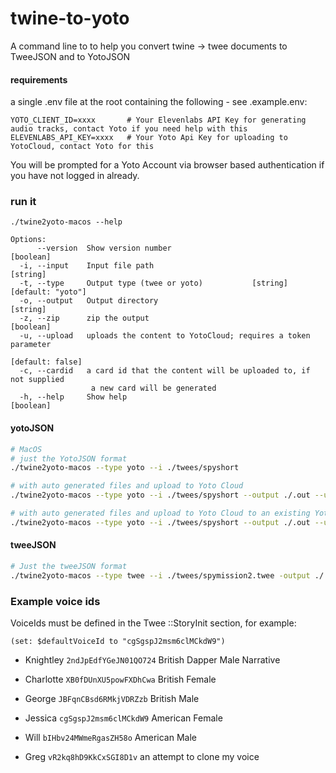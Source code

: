 # twine-to-yoto

A command line to to help you convert twine -> twee documents to TweeJSON and to YotoJSON

#### requirements

a single .env file at the root containing the following - see .example.env:

```
YOTO_CLIENT_ID=xxxx       # Your Elevenlabs API Key for generating audio tracks, contact Yoto if you need help with this
ELEVENLABS_API_KEY=xxxx   # Your Yoto Api Key for uploading to YotoCloud, contact Yoto for this
```

You will be prompted for a Yoto Account via browser based authentication if you have not logged in already.

### run it

```
./twine2yoto-macos --help

Options:
      --version  Show version number                                   [boolean]
  -i, --input    Input file path                                        [string]
  -t, --type     Output type (twee or yoto)           [string] [default: "yoto"]
  -o, --output   Output directory                                       [string]
  -z, --zip      zip the output                                        [boolean]
  -u, --upload   uploads the content to YotoCloud; requires a token parameter
                                                                [default: false]
  -c, --cardid   a card id that the content will be uploaded to, if not supplied
                  a new card will be generated
  -h, --help     Show help                                             [boolean]

```

#### yotoJSON

```bash
# MacOS
# just the YotoJSON format
./twine2yoto-macos --type yoto --i ./twees/spyshort

# with auto generated files and upload to Yoto Cloud
./twine2yoto-macos --type yoto --i ./twees/spyshort --output ./.out --upload=true

# with auto generated files and upload to Yoto Cloud to an existing Yoto cardid
./twine2yoto-macos --type yoto --i ./twees/spyshort --output ./.out --upload=true --cardid=xxxxx
```

#### tweeJSON

```bash
# Just the tweeJSON format
./twine2yoto-macos --type twee --i ./twees/spymission2.twee -output ./.outtwee
```

### Example voice ids

VoiceIds must be defined in the Twee ::StoryInit section, for example:

```
(set: $defaultVoiceId to "cgSgspJ2msm6clMCkdW9")
```

- Knightley `2ndJpEdfYGeJN01QO724` British Dapper Male Narrative
- Charlotte `XB0fDUnXU5powFXDhCwa` British Female
- George `JBFqnCBsd6RMkjVDRZzb` British Male
- Jessica `cgSgspJ2msm6clMCkdW9` American Female
- Will `bIHbv24MWmeRgasZH58o` American Male

- Greg `vR2kq8hD9KkCxSGI8D1v` an attempt to clone my voice
